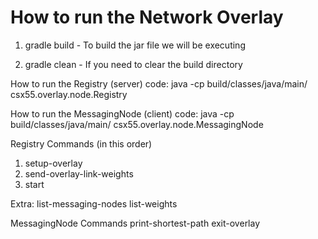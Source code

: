 # How to run the Network Overlay

1. gradle build - To build the jar file we will be executing

2. gradle clean - If you need to clear the build directory

How to run the Registry (server) code: java -cp build/classes/java/main/ csx55.overlay.node.Registry <port-number>

How to run the MessagingNode (client) code: java -cp build/classes/java/main/ csx55.overlay.node.MessagingNode <hostname> <port-number>

Registry Commands (in this order)
1. setup-overlay <number-of-connections>
2. send-overlay-link-weights
3. start <num-rounds>

Extra:
    list-messaging-nodes
    list-weights

MessagingNode Commands
    print-shortest-path
    exit-overlay


